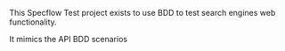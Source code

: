 ﻿This Specflow Test project exists to use BDD to test search engines web functionality.

It mimics the API BDD scenarios